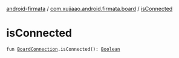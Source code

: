 [android-firmata](../index.md) / [com.xujiaao.android.firmata.board](index.md) / [isConnected](./is-connected.md)

# isConnected

`fun `[`BoardConnection`](-board-connection/index.md)`.isConnected(): `[`Boolean`](https://kotlinlang.org/api/latest/jvm/stdlib/kotlin/-boolean/index.html)